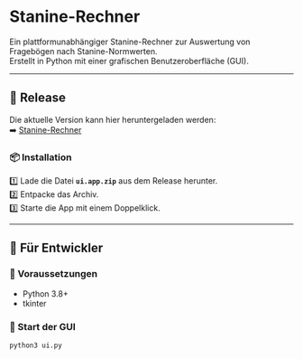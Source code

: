 # Stanine-Rechner

Ein plattformunabhängiger Stanine-Rechner zur Auswertung von Fragebögen nach Stanine-Normwerten.  
Erstellt in Python mit einer grafischen Benutzeroberfläche (GUI).

---

## 🚀 Release

Die aktuelle Version kann hier heruntergeladen werden:  
➡️ [Stanine-Rechner](https://github.com/AJH-99/Stanine-Rechner/releases/latest)

### 📦 Installation

1️⃣ Lade die Datei **`ui.app.zip`** aus dem Release herunter.  
2️⃣ Entpacke das Archiv.  
3️⃣ Starte die App mit einem Doppelklick.

---

## 🧪 Für Entwickler

### 🔷 Voraussetzungen

- Python 3.8+
- tkinter

### 🔷 Start der GUI

```bash
python3 ui.py
